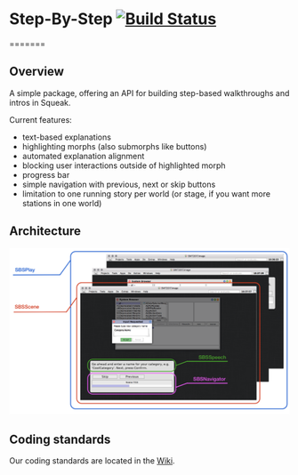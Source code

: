 # Step-By-Step [![Build Status](https://travis-ci.org/HPI-SWA-Teaching/SWT17-Project-11.svg?branch=master)](https://travis-ci.org/HPI-SWA-Teaching/SWT17-Project-11)
=======

## Overview
A simple package, offering an API for building step-based walkthroughs and intros in Squeak.

Current features:
- text-based explanations
- highlighting morphs (also submorphs like buttons)
- automated explanation alignment
- blocking user interactions outside of highlighted morph
- progress bar
- simple navigation with previous, next or skip buttons
- limitation to one running story per world (or stage, if you want more stations in one world)

## Architecture

![architecture-overview](overview.png)

## Coding standards

Our coding standards are located in the [Wiki](https://github.com/openHPI/jenz/wiki/Coding-Standards).
